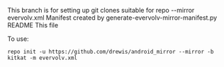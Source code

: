 This branch is for setting up git clones suitable for repo --mirror
evervolv.xml			Manifest created by generate-evervolv-mirror-manifest.py
README				This file

To use:

    repo init -u https://github.com/drewis/android_mirror --mirror -b kitkat -m evervolv.xml


